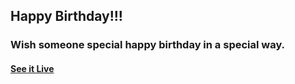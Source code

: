 ## Happy Birthday!!!

### Wish someone special happy birthday in a special way.

#### [See it Live](https://dsitweed.github.io/happy-birthday/)
